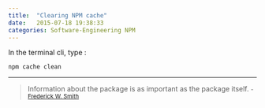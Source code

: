 ```yaml
---
title:  "Clearing NPM cache"
date:   2015-07-18 19:38:33
categories: Software-Engineering NPM
---
```


In the terminal cli, type :

    npm cache clean


---
> Information about the package is as important as the package itself. 
> <small>- [Frederick W. Smith](http://www.brainyquote.com/quotes/quotes/f/frederickw201582.html)</small>
